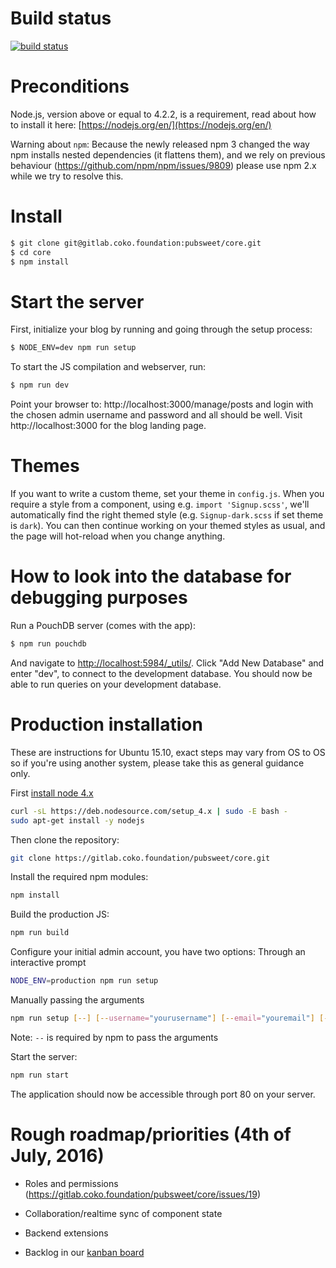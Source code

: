 # Build status

[![build status](https://gitlab.coko.foundation/ci/projects/1/status.png?ref=master)](https://gitlab.coko.foundation/ci/projects/1?ref=master)

# Preconditions

Node.js, version above or equal to 4.2.2, is a requirement, read about how to install it here: [https://nodejs.org/en/](https://nodejs.org/en/)

Warning about `npm`: Because the newly released npm 3 changed the way npm installs nested dependencies (it flattens them), and we rely on previous behaviour (https://github.com/npm/npm/issues/9809) please use npm 2.x while we try to resolve this.


# Install

```bash
$ git clone git@gitlab.coko.foundation:pubsweet/core.git
$ cd core
$ npm install
```

# Start the server

First, initialize your blog by running and going through the setup process:
```bash
$ NODE_ENV=dev npm run setup
```

To start the JS compilation and webserver, run:
```bash
$ npm run dev
```

Point your browser to: http://localhost:3000/manage/posts and login with the chosen admin username and password and all should be well. Visit http://localhost:3000 for the blog landing page.

# Themes

If you want to write a custom theme, set your theme in `config.js`. When you require a style from a component, using e.g. `import 'Signup.scss'`, we'll automatically find the right themed style (e.g. `Signup-dark.scss` if set theme is `dark`). You can then continue working on your themed styles as usual, and the page will hot-reload when you change anything.

# How to look into the database for debugging purposes

Run a PouchDB server (comes with the app):
```bash
$ npm run pouchdb
```

And navigate to [http://localhost:5984/_utils/](http://localhost:5984/_utils/). Click "Add New Database" and enter "dev", to connect to the development database. You should now be able to run queries on your development database.

# Production installation

These are instructions for Ubuntu 15.10, exact steps may vary from OS to OS so if you're using another system, please take this as general guidance only.

First [install node 4.x](https://github.com/nodesource/distributions#debinstall)

```bash
curl -sL https://deb.nodesource.com/setup_4.x | sudo -E bash -
sudo apt-get install -y nodejs
```

Then clone the repository:

```bash
git clone https://gitlab.coko.foundation/pubsweet/core.git
```

Install the required npm modules:

```bash
npm install
```

Build the production JS:

```bash
npm run build
```

Configure your initial admin account, you have two options:
Through an interactive prompt

```bash
NODE_ENV=production npm run setup
```

Manually passing the arguments
```bash
npm run setup [--] [--username="yourusername"] [--email="youremail"] [--password="yourpassword"] [--collecion="yourcollection"]
```
Note: `--` is required by npm to pass the arguments

Start the server:

```bash
npm run start
```

The application should now be accessible through port 80 on your server.

# Rough roadmap/priorities (4th of July, 2016)

- Roles and permissions (https://gitlab.coko.foundation/pubsweet/core/issues/19)
- Collaboration/realtime sync of component state
- Backend extensions

- Backlog in our [kanban board](http://wekan.coko.foundation/b/fawY3QiLDhmY4Z9pf/pubsweet-core)
